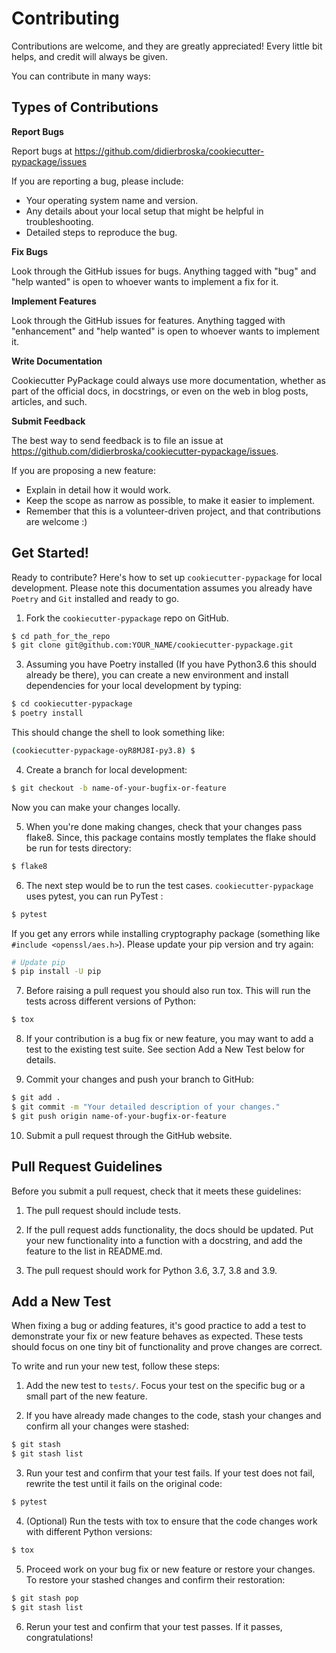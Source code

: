 # Contributing

Contributions are welcome, and they are greatly appreciated! Every little bit helps, and credit will always be given.

You can contribute in many ways:

## Types of Contributions

**Report Bugs**

Report bugs at https://github.com/didierbroska/cookiecutter-pypackage/issues

If you are reporting a bug, please include:

- Your operating system name and version.
- Any details about your local setup that might be helpful in troubleshooting.
- Detailed steps to reproduce the bug.

**Fix Bugs**

Look through the GitHub issues for bugs. Anything tagged with "bug" and "help wanted" is open to whoever wants to implement a fix for it.

**Implement Features**

Look through the GitHub issues for features. Anything tagged with "enhancement" and "help wanted" is open to whoever wants to implement it.

**Write Documentation**

Cookiecutter PyPackage could always use more documentation, whether as part of the official docs, in docstrings, or even on the web in blog posts, articles, and such.

**Submit Feedback**

The best way to send feedback is to file an issue at
https://github.com/didierbroska/cookiecutter-pypackage/issues.

If you are proposing a new feature:

- Explain in detail how it would work.
- Keep the scope as narrow as possible, to make it easier to implement.
- Remember that this is a volunteer-driven project, and that contributions are welcome :)

## Get Started!

Ready to contribute? Here's how to set up `cookiecutter-pypackage` for local development. Please note this documentation assumes you already have `Poetry` and `Git` installed and ready to go.

1. Fork the `cookiecutter-pypackage` repo on GitHub.

```bash
$ cd path_for_the_repo
$ git clone git@github.com:YOUR_NAME/cookiecutter-pypackage.git
```

3. Assuming you have Poetry installed (If you have Python3.6 this should already be there), you can create a new environment and install dependencies for your local development by typing:

```bash
$ cd cookiecutter-pypackage
$ poetry install
```

This should change the shell to look something like:

```bash
(cookiecutter-pypackage-oyR8MJ8I-py3.8) $
```

4. Create a branch for local development:

```bash
$ git checkout -b name-of-your-bugfix-or-feature
```

Now you can make your changes locally.

5. When you're done making changes, check that your changes pass flake8. Since, this package contains mostly templates the flake should be run for tests directory:

```bash
$ flake8
```
6. The next step would be to run the test cases. `cookiecutter-pypackage` uses pytest, you can run PyTest :

```bash
$ pytest
```

If you get any errors while installing cryptography package (something like `#include <openssl/aes.h>`). Please update your pip version and try again:

```bash
# Update pip
$ pip install -U pip
```

7. Before raising a pull request you should also run tox. This will run the tests across different versions of Python:

```bash
$ tox
```

8. If your contribution is a bug fix or new feature, you may want to add a test to the existing test suite. See section Add a New Test below for details.

9. Commit your changes and push your branch to GitHub:

```bash
$ git add .
$ git commit -m "Your detailed description of your changes."
$ git push origin name-of-your-bugfix-or-feature
```

10. Submit a pull request through the GitHub website.

## Pull Request Guidelines

Before you submit a pull request, check that it meets these guidelines:

1. The pull request should include tests.

2. If the pull request adds functionality, the docs should be updated. Put your new functionality into a function with a docstring, and add the feature to the list in README.md.

3. The pull request should work for Python 3.6, 3.7, 3.8 and 3.9.

## Add a New Test

When fixing a bug or adding features, it's good practice to add a test to demonstrate your fix or new feature behaves as expected. These tests should focus on one tiny bit of functionality and prove changes are correct.

To write and run your new test, follow these steps:

1. Add the new test to `tests/`. Focus your test on the specific bug or a small part of the new feature.

2. If you have already made changes to the code, stash your changes and confirm all your changes were stashed:

```bash
$ git stash
$ git stash list
```

3. Run your test and confirm that your test fails. If your test does not fail, rewrite the test until it fails on the original code:

```bash
$ pytest
```

4. (Optional) Run the tests with tox to ensure that the code changes work with different Python versions:

```bash
$ tox
```

5. Proceed work on your bug fix or new feature or restore your changes. To restore your stashed changes and confirm their restoration:

```bash
$ git stash pop
$ git stash list
```

6. Rerun your test and confirm that your test passes. If it passes, congratulations!

